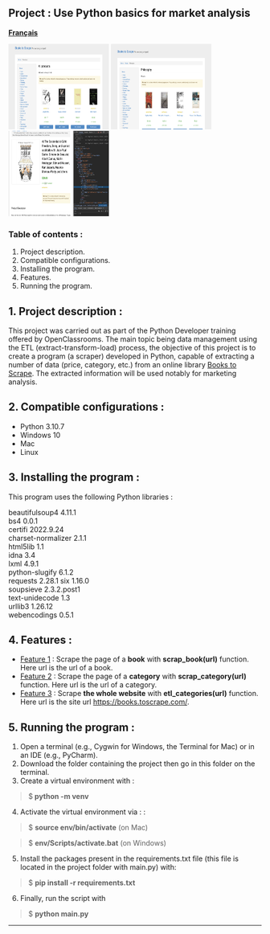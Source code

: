 ## Project : Use Python basics for market analysis

[**Français**](README-fr.md)
<p>
  <img src="pictures/Scraping-online-library-1.png" width="200" height="170" />
  <img src="pictures/Scraping-online-library-2.png" width="200" height="170" />
  <img src="pictures/Scraping-online-library-3.png" width="200" height="170" />
</p>



### Table of contents :
1. Project description.
2. Compatible configurations.
3. Installing the program.
4. Features.
5. Running the program.

## 1. Project description :

This project was carried out as part of the Python Developer training offered by OpenClassrooms. 
The main topic being data management using the ETL (extract-transform-load) process, the objective
of this project is to create a program (a scraper) developed in Python, capable of extracting a
number of data (price, category, etc.) from an online library 
[Books to Scrape](https://books.toscrape.com/).
The extracted information will be used notably for marketing analysis.

## 2. Compatible configurations :

* Python 3.10.7
* Windows 10
* Mac
* Linux

## 3. Installing the program :
This program uses the following Python libraries :

beautifulsoup4 4.11.1\
bs4 0.0.1\
certifi 2022.9.24\
charset-normalizer 2.1.1\
html5lib 1.1\
idna 3.4\
lxml 4.9.1\
python-slugify 6.1.2\
requests 2.28.1
six 1.16.0\
soupsieve 2.3.2.post1\
text-unidecode 1.3\
urllib3 1.26.12\
webencodings 0.5.1

## 4. Features :

* <u> Feature 1</u> : Scrape the page of a <b>book</b> with **scrap_book(url)** function.
   Here url is the url of a book.
* <u> Feature 2</u> : Scrape the page of a <b>category</b> with **scrap_category(url)** function.
  Here url is the url of a category.
* <u> Feature 3</u> : Scrape <b>the whole website</b> with **etl_categories(url)** function. Here
  url is the site url <a>https://books.toscrape.com/</a>.

## 5. Running the program :

1. Open a terminal (e.g., Cygwin for Windows, the Terminal for Mac) or in an IDE (e.g., PyCharm).
2. Download the folder containing the project then go in this folder on the terminal.
3. Create a virtual environment with :
  > $<b> python -m venv <environment name></b> 
4. Activate the virtual environment via : :
  > $ <b>source env/bin/activate</b>  (on Mac) 

  > $ <b>env/Scripts/activate.bat</b> (on Windows)
5. Install the packages present in the requirements.txt file (this file is located in the project
folder with main.py) with:
  > $ <b>pip install -r requirements.txt</b> 
6. Finally, run the script with
> $ <b>python main.py</b> 


---

